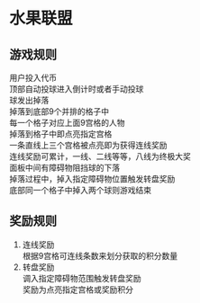 # 水果联盟  

## 游戏规则  
用户投入代币  
顶部自动投球进入倒计时或者手动投球  
球发出掉落  
掉落到底部9个并排的格子中  
每一个格子对应上面9宫格的人物  
掉落到格子中即点亮指定宫格  
一条直线上三个宫格被点亮即为获得连线奖励  
连线奖励可累计，一线、二线等等，八线为终极大奖  
面板中间有障碍物阻挡球的下落   
掉落过程中，掉入指定障碍物位置触发转盘奖励    
底部同一个格子中掉入两个球则游戏结束  

## 奖励规则   
1. 连线奖励  
根据9宫格可连线条数来划分获取的积分数量  
2. 转盘奖励  
调入指定障碍物范围触发转盘奖励  
奖励为点亮指定宫格或奖励积分  